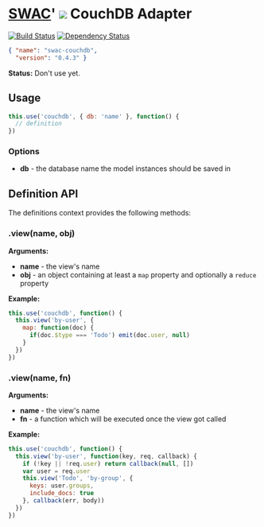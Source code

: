 # [SWAC](https://github.com/rkusa/swac)' ![](https://dl.dropbox.com/u/6699613/swac-logo.png) CouchDB Adapter
[![Build Status](https://secure.travis-ci.org/rkusa/swac-couchdb.png)](http://travis-ci.org/rkusa/swac-couchdb) [![Dependency Status](https://gemnasium.com/rkusa/swac-couchdb.png)](https://gemnasium.com/rkusa/swac-couchdb)

```json
{ "name": "swac-couchdb",
  "version": "0.4.3" }
```

**Status:** Don't use yet.

## Usage

```js
this.use('couchdb', { db: 'name' }, function() {
  // definition
})
```

### Options

* **db** - the database name the model instances should be saved in

## Definition API

The definitions context provides the following methods:

### .view(name, obj)

**Arguments:**

* **name** - the view's name
* **obj** - an object containing at least a `map` property and optionally a `reduce` property

**Example:**

```js
this.use('couchdb', function() {
  this.view('by-user', {
    map: function(doc) {
      if(doc.$type === 'Todo') emit(doc.user, null)
    }
  })
})
```

### .view(name, fn)

**Arguments:**

* **name** - the view's name
* **fn** - a function which will be executed once the view got called

**Example:**

```js
this.use('couchdb', function() {
  this.view('by-user', function(key, req, callback) {
    if (!key || !req.user) return callback(null, [])
    var user = req.user
    this.view('Todo', 'by-group', {
      keys: user.groups,
      include_docs: true
    }, callback(err, body))
  })
})
```